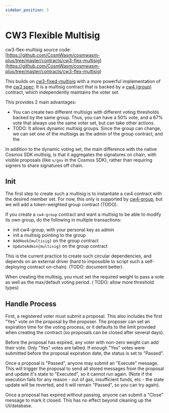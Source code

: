```yaml
---
sidebar_position: 3
---
```


# CW3 Flexible Multisig

cw3-flex-multisig source
code: [https://github.com/CosmWasm/cosmwasm-plus/tree/master/contracts/cw3-flex-multisig](https://github.com/CosmWasm/cosmwasm-plus/tree/master/contracts/cw3-flex-multisig)

This builds on [cw3-fixed-multisig](cw3-fixed-spec.md) with a more powerful implementation of the [cw3 spec](spec.md).
It is a multisig contract that is backed by a
[cw4 (group)](/cw-plus/cw4/spec.md) contract, which independently maintains the voter set.

This provides 2 main advantages:

* You can create two different multisigs with different voting thresholds backed by the same group. Thus, you can have a
  50% vote, and a 67% vote that always use the same voter set, but can take other actions.
* TODO: It allows dynamic multisig groups. Since the group can change, we can set one of the multisigs as the admin of
  the group contract, and the

In addition to the dynamic voting set, the main difference with the native Cosmos SDK multisig, is that it aggregates
the signatures on chain, with visible proposals (like `x/gov` in the Cosmos SDK), rather than requiring signers to share
signatures off chain.

## Init

The first step to create such a multisig is to instantiate a cw4 contract with the desired member set. For now, this
only is supported by
[cw4-group](/cw-plus/cw4/cw4-group-spec.md), but we will add a token-weighted group contract
(TODO).

If you create a `cw4-group` contract and want a multisig to be able to modify its own group, do the following in
multiple transactions:

* init cw4-group, with your personal key as admin
* init a multisig pointing to the group
* `AddHook{multisig}` on the group contract
* `UpdateAdmin{multisig}` on the group contract

This is the current practice to create such circular dependencies, and depends on an external driver (hard to impossible
to script such a self-deploying contract on-chain). (TODO: document better).

When creating the multisig, you must set the required weight to pass a vote as well as the max/default voting period. (
TODO: allow more threshold types)

## Handle Process

First, a registered voter must submit a proposal. This also includes the first "Yes" vote on the proposal by the
proposer. The proposer can set an expiration time for the voting process, or it defaults to the limit provided when
creating the contract (so proposals can be closed after several days).

Before the proposal has expired, any voter with non-zero weight can add their vote. Only "Yes" votes are tallied. If
enough "Yes" votes were submitted before the proposal expiration date, the status is set to "Passed".

Once a proposal is "Passed", anyone may submit an "Execute" message. This will trigger the proposal to send all stored
messages from the proposal and update it's state to "Executed", so it cannot run again. (Note if the execution fails for
any reason - out of gas, insufficient funds, etc - the state update will be reverted, and it will remain "Passed", so
you can try again).

Once a proposal has expired without passing, anyone can submit a "Close"
message to mark it closed. This has no effect beyond cleaning up the UI/database.
